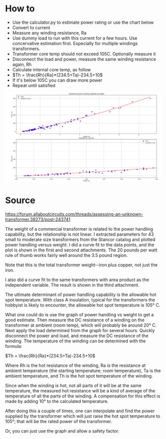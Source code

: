 # How to

* Use the calculator.py to estimate power rating or use the chart below
* Convert to current
* Measure any winding resistance, Ra
* Use dummy load to run with this current for a few hours. Use concervative estimation first. Especially for multiple windings transformers.
* Transformer core temp should not exceed 105C. Optionally measure it
* Disconnect the load and power, measure the same winding resistance again, Rh
* Calculate internal core temp, as follow
* $Th = \frac{Rh}{Ra}*(234.5+Ta)-234.5+10$
* If it's below 105C you can draw more power
* Repeat until satisfied

<img src="chart.png">


# Source



https://forum.allaboutcircuits.com/threads/assessing-an-unknown-transformer.38273/post-243741


The weight of a commercial transformer is related to the power handling capability, but the relationship is not linear. I extracted parameters for 43 small to moderate size transformers from the Stancor catalog and plotted power handling versus weight. I did a curve fit to the data points, and the plot is shown in the first and second attachments. The 20 pounds per watt rule of thumb works fairly well around the 3.5 pound region.

Note that this is the total transformer weight--iron plus copper, not just the iron.

I also did a curve fit to the same transformers with area product as the independent variable. The result is shown in the third attachment.

The ultimate determinant of power handling capability is the allowable hot spot temperature. With class A insulation, typical for the transformers the hobbyist is likely to encounter, the allowable hot spot temperature is 105° C.

What one could do is use the graph of power handling vs weight to get a good estimate. Then measure the DC resistance of a winding on the transformer at ambient (room temp), which will probably be around 20° C. Next apply the load determined from the graph for several hours. Quickly disconnect the power and load, and measure the DC resistance of the winding. The temperature of the winding can be determined with the formula:

$Th = \frac{Rh}{Ra}*(234.5+Ta)-234.5+10$

Where Rh is the hot resistance of the winding, Ra is the resistance at ambient temperature (the starting temperature; room temperature), Ta is the ambient temperature, and Th is the hot spot temperature of the winding.

Since when the winding is hot, not all parts of it will be at the same temperature, the measured hot resistance will be a kind of average of the temperature of all the parts of the winding. A compensation for this effect is made by adding 10° to the calculated temperature.

After doing this a couple of times, one can interpolate and find the power supplied by the transformer which will just raise the hot spot temperature to 105°; that will be the rated power of the transformer.

Or, you can just use the graph and allow a safety factor.
